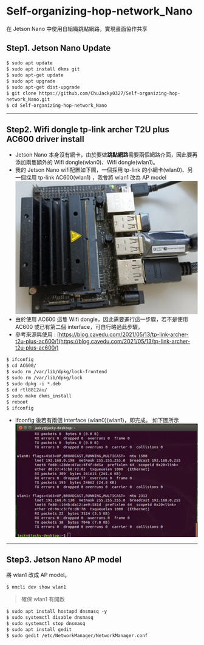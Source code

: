 # Self-organizing-hop-network_Nano
在 Jetson Nano 中使用自組織跳點網路，實現畫面協作共享  
## Step1. Jetson Nano Update
```shell
$ sudo apt update
$ sudo apt install dkms git
$ sudo apt-get update
$ sudo apt upgrade
$ sudo apt-get dist-upgrade
$ git clone https://github.com/ChuJacky0327/Self-organizing-hop-network_Nano.git
$ cd Self-organizing-hop-network_Nano
```
***
## Step2. Wifi dongle tp-link archer T2U plus AC600 driver install
* Jetson Nano 本身沒有網卡，由於要做**跳點網路**需要兩個網路介面，因此要再添加兩隻額外的 Wifi dongle(wlan0)、Wifi dongle(wlan1)。 
* 我的 Jetson Nano wifi配置如下圖，一個採用 tp-link 的小網卡(wlan0)、另一個採用 tp-link AC600(wlan1) ，我會將 wlan1 改為 AP model
![image](https://github.com/ChuJacky0327/Self-organizing-hop-network_Nano/blob/main/images/jetsonNano.jpg) 
* 由於使用 AC600 這隻 Wifi dongle，因此需要進行這一步驟，若不是使用 AC600 或已有第二個 interface，可自行略過此步驟。  
* 參考來源與使用 : [https://blog.cavedu.com/2021/05/13/tp-link-archer-t2u-plus-ac600/](https://blog.cavedu.com/2021/05/13/tp-link-archer-t2u-plus-ac600/)
```shell
$ ifconfig
$ cd AC600/
$ sudo rm /var/lib/dpkg/lock-frontend 
$ sudo rm /var/lib/dpkg/lock
$ sudo dpkg -i *.deb
$ cd rtl8812au/
$ sudo make dkms_install
$ reboot
$ ifconfig
```
* ifconfig 後若有兩個 interface (wlan0)(wlan1)，即完成。  如下圖所示  
![image](https://github.com/ChuJacky0327/Self-organizing-hop-network_Nano/blob/main/images/wlan1_enable.png) 
***
## Step3. Jetson Nano AP model
將 wlan1 改成 AP model。
```shell
$ nmcli dev show wlan1
```
> 確保 wlan1 有開啟 

```shell
$ sudo apt install hostapd dnsmasq -y
$ sudo systemctl disable dnsmasq
$ sudo systemctl stop dnsmasq
$ sudo apt install gedit
$ sudo gedit /etc/NetworkManager/NetworkManager.conf
```

